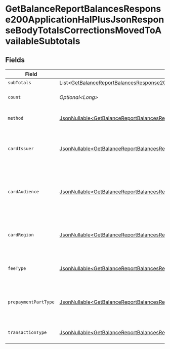 # GetBalanceReportBalancesResponse200ApplicationHalPlusJsonResponseBodyTotalsCorrectionsMovedToAvailableSubtotals


## Fields

| Field                                                                                                                                                                                                                                                                                          | Type                                                                                                                                                                                                                                                                                           | Required                                                                                                                                                                                                                                                                                       | Description                                                                                                                                                                                                                                                                                    | Example                                                                                                                                                                                                                                                                                        |
| ---------------------------------------------------------------------------------------------------------------------------------------------------------------------------------------------------------------------------------------------------------------------------------------------- | ---------------------------------------------------------------------------------------------------------------------------------------------------------------------------------------------------------------------------------------------------------------------------------------------- | ---------------------------------------------------------------------------------------------------------------------------------------------------------------------------------------------------------------------------------------------------------------------------------------------- | ---------------------------------------------------------------------------------------------------------------------------------------------------------------------------------------------------------------------------------------------------------------------------------------------- | ---------------------------------------------------------------------------------------------------------------------------------------------------------------------------------------------------------------------------------------------------------------------------------------------- |
| `subTotals`                                                                                                                                                                                                                                                                                    | List\<[GetBalanceReportBalancesResponse200ApplicationHalPlusJsonResponseBodyTotalsCorrectionsMovedToAvailableSubtotalsSubTotals](../../models/operations/GetBalanceReportBalancesResponse200ApplicationHalPlusJsonResponseBodyTotalsCorrectionsMovedToAvailableSubtotalsSubTotals.md)>         | :heavy_minus_sign:                                                                                                                                                                                                                                                                             | N/A                                                                                                                                                                                                                                                                                            |                                                                                                                                                                                                                                                                                                |
| `count`                                                                                                                                                                                                                                                                                        | *Optional\<Long>*                                                                                                                                                                                                                                                                              | :heavy_minus_sign:                                                                                                                                                                                                                                                                             | Number of transactions of this type                                                                                                                                                                                                                                                            | 50                                                                                                                                                                                                                                                                                             |
| `method`                                                                                                                                                                                                                                                                                       | [JsonNullable\<GetBalanceReportBalancesResponse200ApplicationHalPlusJsonResponseBodyTotalsCorrectionsMovedToAvailableMethod>](../../models/operations/GetBalanceReportBalancesResponse200ApplicationHalPlusJsonResponseBodyTotalsCorrectionsMovedToAvailableMethod.md)                         | :heavy_minus_sign:                                                                                                                                                                                                                                                                             | Payment type of the transactions                                                                                                                                                                                                                                                               | creditcard                                                                                                                                                                                                                                                                                     |
| `cardIssuer`                                                                                                                                                                                                                                                                                   | [JsonNullable\<GetBalanceReportBalancesResponse200ApplicationHalPlusJsonResponseBodyTotalsCorrectionsMovedToAvailableCardIssuer>](../../models/operations/GetBalanceReportBalancesResponse200ApplicationHalPlusJsonResponseBodyTotalsCorrectionsMovedToAvailableCardIssuer.md)                 | :heavy_minus_sign:                                                                                                                                                                                                                                                                             | In case of payments transactions with card, the card issuer will be available                                                                                                                                                                                                                  | amex                                                                                                                                                                                                                                                                                           |
| `cardAudience`                                                                                                                                                                                                                                                                                 | [JsonNullable\<GetBalanceReportBalancesResponse200ApplicationHalPlusJsonResponseBodyTotalsCorrectionsMovedToAvailableCardAudience>](../../models/operations/GetBalanceReportBalancesResponse200ApplicationHalPlusJsonResponseBodyTotalsCorrectionsMovedToAvailableCardAudience.md)             | :heavy_minus_sign:                                                                                                                                                                                                                                                                             | In case of payments trnsactions with card, the card audience will be available.                                                                                                                                                                                                                | other                                                                                                                                                                                                                                                                                          |
| `cardRegion`                                                                                                                                                                                                                                                                                   | [JsonNullable\<GetBalanceReportBalancesResponse200ApplicationHalPlusJsonResponseBodyTotalsCorrectionsMovedToAvailableCardRegion>](../../models/operations/GetBalanceReportBalancesResponse200ApplicationHalPlusJsonResponseBodyTotalsCorrectionsMovedToAvailableCardRegion.md)                 | :heavy_minus_sign:                                                                                                                                                                                                                                                                             | In case of payments transactions with card, the card region will be available.                                                                                                                                                                                                                 | domestic                                                                                                                                                                                                                                                                                       |
| `feeType`                                                                                                                                                                                                                                                                                      | [JsonNullable\<GetBalanceReportBalancesResponse200ApplicationHalPlusJsonResponseBodyTotalsCorrectionsMovedToAvailableFeeType>](../../models/operations/GetBalanceReportBalancesResponse200ApplicationHalPlusJsonResponseBodyTotalsCorrectionsMovedToAvailableFeeType.md)                       | :heavy_minus_sign:                                                                                                                                                                                                                                                                             | Present when the transaction represents a fee.                                                                                                                                                                                                                                                 | payment-fee                                                                                                                                                                                                                                                                                    |
| `prepaymentPartType`                                                                                                                                                                                                                                                                           | [JsonNullable\<GetBalanceReportBalancesResponse200ApplicationHalPlusJsonResponseBodyTotalsCorrectionsMovedToAvailablePrepaymentPartType>](../../models/operations/GetBalanceReportBalancesResponse200ApplicationHalPlusJsonResponseBodyTotalsCorrectionsMovedToAvailablePrepaymentPartType.md) | :heavy_minus_sign:                                                                                                                                                                                                                                                                             | Prepayment part: fee itself, reimbursement, discount, VAT or rounding compensation.                                                                                                                                                                                                            | fee                                                                                                                                                                                                                                                                                            |
| `transactionType`                                                                                                                                                                                                                                                                              | [JsonNullable\<GetBalanceReportBalancesResponse200ApplicationHalPlusJsonResponseBodyTotalsCorrectionsMovedToAvailableTransactionType>](../../models/operations/GetBalanceReportBalancesResponse200ApplicationHalPlusJsonResponseBodyTotalsCorrectionsMovedToAvailableTransactionType.md)       | :heavy_minus_sign:                                                                                                                                                                                                                                                                             | Represents the transaction type                                                                                                                                                                                                                                                                | payment                                                                                                                                                                                                                                                                                        |